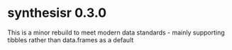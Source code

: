 # synthesisr 0.3.0

This is a minor rebuild to meet modern data standards - mainly supporting 
tibbles rather than data.frames as a default
